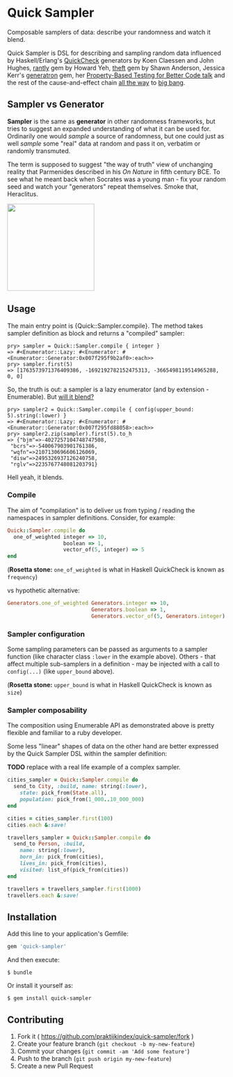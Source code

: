 # Quick Sampler

Composable samplers of data: describe your randomness and watch it blend.

Quick Sampler is DSL for describing and sampling random data influenced by
Haskell/Erlang's [QuickCheck][1] generators by Koen Claessen and John Hughes, 
[rantly][2] gem by Howard Yeh, [theft][3] gem by Shawn Anderson, Jessica Kerr's 
[generatron][4] gem, her [Property-Based Testing for Better Code talk][5] and 
the rest of the cause-and-effect chain [all the way][6] to [big bang][7].

[1]: http://www.cse.chalmers.se/~rjmh/QuickCheck/
[2]: https://github.com/hayeah/rantly
[3]: https://github.com/shawn42/theft
[4]: https://github.com/jessitron/generatron/
[5]: http://www.windycityrails.org/videos/2014/#14
[6]: http://en.wikipedia.org/wiki/Turtles_all_the_way_down
[7]: http://en.wikipedia.org/wiki/Unmoved_mover

## Sampler vs Generator

**Sampler** is the same as **generator** in other randomness frameworks, but
tries to suggest an expanded understanding of what it can be used for.
Ordinarily one would *sample* a source of randomness, but one could just as
well *sample* some "real" data at random and pass it on, verbatim or randomly
transmuted. 

The term is supposed to suggest "the way of truth" view of
unchanging reality that Parmenides described in his *On Nature* in fifth
century BCE. To see what he meant back when Socrates was a young man - fix your
random seed and watch your "generators" repeat themselves. Smoke that,
Heraclitus.

<img src="https://cloud.githubusercontent.com/assets/64227/6993106/512cc778-daea-11e4-82dc-01cc8ef958fa.jpg"  height="200px">

## Usage

The main entry point is {Quick::Sampler.compile}. The method takes sampler
definition as block and returns a "compiled" sampler:

```
pry> sampler = Quick::Sampler.compile { integer }
=> #<Enumerator::Lazy: #<Enumerator: #<Enumerator::Generator:0x007f295f9b2af0>:each>>
pry> sampler.first(5)
=> [1763573971376409386, -1692192782152475313, -3665498119514965288, 0, 0]
```

So, the truth is out: a sampler is a lazy enumerator (and by extension - Enumerable).
But [will it blend?][8]

[8]: https://github.com/jessitron/gerald#gerald

```irb
pry> sampler2 = Quick::Sampler.compile { config(upper_bound: 5).string(:lower) }
=> #<Enumerator::Lazy: #<Enumerator: #<Enumerator::Generator:0x007f295fd88058>:each>>
pry> sampler2.zip(sampler).first(5).to_h
=> {"bjm"=>-4027257104748747508,
 "bcrs"=>-540067903901761386,
 "wqfn"=>2107130696606126069,
 "disw"=>2495326937126240758,
 "rglv"=>2235767748081203791}
```

Hell yeah, it blends.

### Compile

The aim of "compilation" is to deliver us from typing / reading the namespaces
in sampler definitions. Consider, for example:

```ruby
Quick::Sampler.compile do
  one_of_weighted integer => 10,
                  boolean => 1,
                  vector_of(5, integer) => 5
end
```

(**Rosetta stone:** `one_of_weighted` is what in Haskell QuickCheck is known as `frequency`)

vs hypothetic alternative:

```ruby
Generators.one_of_weighted Generators.integer => 10,
                           Generators.boolean => 1,
                           Generators.vector_of(5, Generators.integer) => 5
```

### Sampler configuration

Some sampling parameters can be passed as arguments to a sampler function (like
character class `:lower` in the example above). Others - that affect multiple
sub-samplers in a definition - may be injected with a call to `config(...)` (like
`upper_bound` above).

(**Rosetta stone:** `upper_bound` is what in Haskell QuickCheck is known as `size`)

### Sampler composability

The composition using Enumerable API as demonstrated above is pretty flexible and familiar to a
ruby developer.

Some less "linear" shapes of data on the other hand are better
expressed by the Quick Sampler DSL within the sampler definition:

**TODO** replace with a real life example of a complex sampler.

```ruby
cities_sampler = Quick::Sampler.compile do
  send_to City, :build, name: string(:lower),
    state: pick_from(State.all),
    population: pick_from(1_000..10_000_000)
end

cities = cities_sampler.first(100)
cities.each &:save!

travellers_sampler = Quick::Sampler.compile do
  send_to Person, :build,
    name: string(:lower),
    born_in: pick_from(cities),
    lives_in: pick_from(cities),
    visited: list_of(pick_from(cities))
end

travellers = travellers_sampler.first(1000)
travellers.each &:save!
```

## Installation

Add this line to your application's Gemfile:

```ruby
gem 'quick-sampler'
```

And then execute:

    $ bundle

Or install it yourself as:

    $ gem install quick-sampler

## Contributing

1. Fork it ( https://github.com/praktijkindex/quick-sampler/fork )
2. Create your feature branch (`git checkout -b my-new-feature`)
3. Commit your changes (`git commit -am 'Add some feature'`)
4. Push to the branch (`git push origin my-new-feature`)
5. Create a new Pull Request
